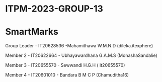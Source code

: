 # ITPM-2023-GROUP-13
# SmartMarks

Group Leader - IT20628536 -Mahamithawa W.M.N.D (dileka.itexphere)

Member 2 - IT20622664 - Ubhayawardhana G.A.M.S (MonashaSandalie)

Member 3 - IT20655570 - Sewwandi H.G.H ( it20655570)

Member 4 - IT20601010 - Bandara B M C P (Chamuditha16)
